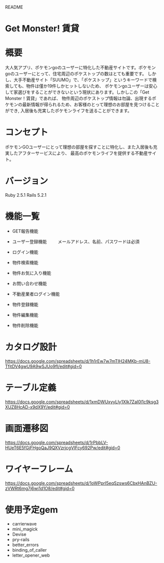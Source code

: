 README

# Get Monster! 賃貸


# 概要

大人気アプリ、ポケモンgoのユーザーに特化した不動産サイトです。ポケモンgoのユーザーにとって、住宅周辺のポケストップの数はとても重要です。
しかし、大手不動産サイト「SUUMO」で、「ポケストップ」というキーワードで検索しても、物件は僅か19件しかヒットしないため、
ポケモンgoユーザーは安心して家選びをすることができないという現状にあります。しかしこの「Get Monster！賃貸」であれば、
物件周辺のポケストップ情報は勿論、出現するポケモンの最新情報が得られるため、お客様のとって理想のお部屋を見つけることができ,
入居後も充実したポケモンライフを送ることができます。


# コンセプト

ポケモンGOユーザーにとって理想の部屋を探すことに特化し、また入居後も充実したアフターサービスにより、
最高のポケモンライフを提供する不動産サイト。


# バージョン

Ruby 2.5.1 Rails 5.2.1


# 機能一覧

* GET報告機能

* ユーザー登録機能
　　  メールアドレス、名前、パスワードは必須

* ログイン機能

* 物件検索機能

* 物件お気に入り機能

* お問い合わせ機能

* 不動産業者ログイン機能

* 物件登録機能

* 物件編集機能

* 物件削除機能


# カタログ設計
https://docs.google.com/spreadsheets/d/1h1rEw7w7mTIH24MKb-mU8-TfitDV4gwU9A9wSJUo9fI/edit#gid=0

# テーブル定義
https://docs.google.com/spreadsheets/d/1xmDWUxyyLly1XIk7ZaI0l1c9ksg3XUZ8HcAD-x9dX9Y/edit#gid=0

# 画面遷移図
https://docs.google.com/spreadsheets/d/1rPbbLV-HUeT6E5fGjFHgoQaJ9QXVzrjcgVIFcy692Pw/edit#gid=0

# ワイヤーフレーム
https://docs.google.com/spreadsheets/d/1oWPprI5eqSzsws6CbxHAnBZU-zVWRt6mg7j6wj1d1O8/edit#gid=0

# 使用予定gem

* carrierwave
* mini_magick
* Devise
* pry-rails
* better_errors
* binding_of_caller
* letter_opener_web